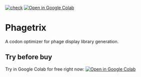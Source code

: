 [![check](https://github.com/retospect/phagetrix/actions/workflows/check.yml/badge.svg)](https://github.com/retospect/phageterix/actions/workflows/check.yml)
[![Open in Google Colab](https://colab.research.google.com/assets/colab-badge.svg)](https://colab.research.google.com/github/retospect/phagetrix/blob/main/phagetrix.ipynb)

# Phagetrix

A codon optimizer for phage display library generation.

## Try before buy

Try in Google Colab for free right now: 
[![Open in Google Colab](https://colab.research.google.com/assets/colab-badge.svg)](https://colab.research.google.com/github/retospect/phagetrix/blob/main/phagetrix.ipynb)
